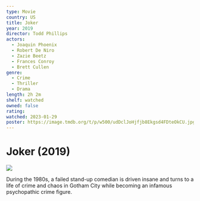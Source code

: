 ```yaml
---
type: Movie
country: US
title: Joker
year: 2019
director: Todd Phillips
actors:
  - Joaquin Phoenix
  - Robert De Niro
  - Zazie Beetz
  - Frances Conroy
  - Brett Cullen
genre:
  - Crime
  - Thriller
  - Drama
length: 2h 2m
shelf: watched
owned: false
rating:
watched: 2023-01-29
poster: https://image.tmdb.org/t/p/w500/udDclJoHjfjb8Ekgsd4FDteOkCU.jpg
---
```


# Joker (2019)

![](https://image.tmdb.org/t/p/w500/udDclJoHjfjb8Ekgsd4FDteOkCU.jpg)

During the 1980s, a failed stand-up comedian is driven insane and turns to a life of crime and chaos in Gotham City while becoming an infamous psychopathic crime figure.